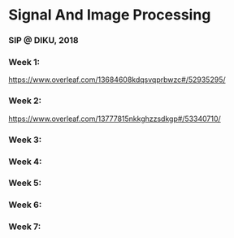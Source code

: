 # Signal And Image Processing
### SIP @ DIKU, 2018

### Week 1:
https://www.overleaf.com/13684608kdqsvqprbwzc#/52935295/

### Week 2:
https://www.overleaf.com/13777815nkkghzzsdkgp#/53340710/

### Week 3:

### Week 4:

### Week 5:

### Week 6:

### Week 7: